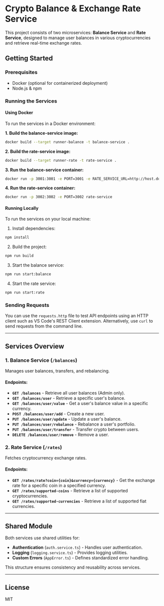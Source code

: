 # Crypto Balance & Exchange Rate Service

This project consists of two microservices: **Balance Service** and **Rate Service**, designed to manage user balances in various cryptocurrencies and retrieve real-time exchange rates.

## Getting Started

### Prerequisites
- Docker (optional for containerized deployment)
- Node.js & npm

### Running the Services

#### Using Docker
To run the services in a Docker environment:

**1. Build the balance-service image:**
```sh
docker build --target runner-balance -t balance-service .
```

**2. Build the rate-service image:**
```sh
docker build --target runner-rate -t rate-service .
```

**3. Run the balance-service container:**
```sh
docker run -p 3001:3001 -e PORT=3001 -e RATE_SERVICE_URL=http://host.docker.internal:3002 balance-service
```

**4. Run the rate-service container:**
```sh
docker run -p 3002:3002 -e PORT=3002 rate-service
```

#### Running Locally
To run the services on your local machine:

1. Install dependencies:
```sh
npm install
```

2. Build the project:
```sh
npm run build
```

3. Start the balance service:
```sh
npm run start:balance
```

4. Start the rate service:
```sh
npm run start:rate
```

### Sending Requests
You can use the `requests.http` file to test API endpoints using an HTTP client such as VS Code's REST Client extension. Alternatively, use `curl` to send requests from the command line.

---

## Services Overview

### 1. Balance Service (`/balances`)
Manages user balances, transfers, and rebalancing.

#### Endpoints:

- **`GET /balances`** - Retrieve all user balances (Admin only).
- **`GET /balances/user`** - Retrieve a specific user's balance.
- **`GET /balances/user/value`** - Get a user's balance value in a specific currency.
- **`POST /balances/user/add`** - Create a new user.
- **`PUT /balances/user/update`** - Update a user's balance.
- **`PUT /balances/user/rebalance`** - Rebalance a user's portfolio.
- **`PUT /balances/user/transfer`** - Transfer crypto between users.
- **`DELETE /balances/user/remove`** - Remove a user.

### 2. Rate Service (`/rates`)
Fetches cryptocurrency exchange rates.

#### Endpoints:

- **`GET /rates/rate?coin={coin}&currency={currency}`** - Get the exchange rate for a specific coin in a specified currency.
- **`GET /rates/supported-coins`** - Retrieve a list of supported cryptocurrencies.
- **`GET /rates/supported-currencies`** - Retrieve a list of supported fiat currencies.

---

## Shared Module
Both services use shared utilities for:
- **Authentication** (`auth.service.ts`) - Handles user authentication.
- **Logging** (`logging.service.ts`) - Provides logging utilities.
- **Custom Errors** (`AppError.ts`) - Defines standardized error handling.

This structure ensures consistency and reusability across services.

---

## License
MIT

